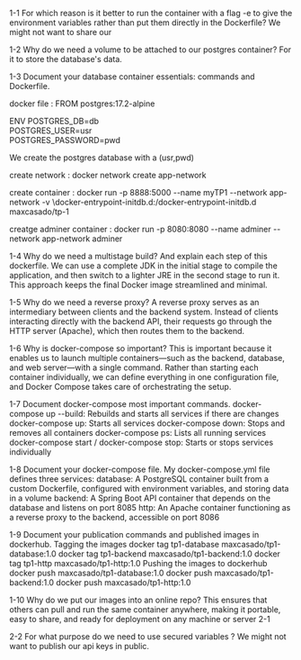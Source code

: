 1-1 For which reason is it better to run the container with a flag -e to give the environment variables rather than put them directly in the Dockerfile?
We might not want to share our 

1-2 Why do we need a volume to be attached to our postgres container?
For it to store the database's data.

1-3 Document your database container essentials: commands and Dockerfile.

docker file :
FROM postgres:17.2-alpine

ENV POSTGRES_DB=db \
   POSTGRES_USER=usr \
   POSTGRES_PASSWORD=pwd

We create the postgres database with a (usr,pwd)

create network :
docker network create app-network 

create container :
docker run -p 8888:5000 --name myTP1 --network app-network -v \docker-entrypoint-initdb.d:/docker-entrypoint-initdb.d maxcasado/tp-1

creatge adminer container : 
docker run -p 8080:8080 --name adminer --network app-network adminer

1-4 Why do we need a multistage build? And explain each step of this dockerfile.
We can use a complete JDK in the initial stage to compile the application, and then switch to a lighter JRE in the second stage to run it. This approach keeps the final Docker image streamlined and minimal.

1-5 Why do we need a reverse proxy?
A reverse proxy serves as an intermediary between clients and the backend system. Instead of clients interacting directly with the backend API, their requests go through the HTTP server (Apache), which then routes them to the backend.


1-6 Why is docker-compose so important?
This is important because it enables us to launch multiple containers—such as the backend, database, and web server—with a single command. Rather than starting each container individually, we can define everything in one configuration file, and Docker Compose takes care of orchestrating the setup.

1-7 Document docker-compose most important commands.
docker-compose up --build: Rebuilds and starts all services if there are changes
docker-compose up: Starts all services
docker-compose down: Stops and removes all containers
docker-compose ps: Lists all running services
docker-compose start / docker-compose stop: Starts or stops services individually

1-8 Document your docker-compose file.
My docker-compose.yml file defines three services:
database: A PostgreSQL container built from a custom Dockerfile, configured with environment variables, and storing data in a volume
backend: A Spring Boot API container that depends on the database and listens on port 8085
http: An Apache container functioning as a reverse proxy to the backend, accessible on port 8086

1-9 Document your publication commands and published images in dockerhub.
Tagging the images
docker tag tp1-database maxcasado/tp1-database:1.0
docker tag tp1-backend maxcasado/tp1-backend:1.0
docker tag tp1-http maxcasado/tp1-http:1.0
Pushing the images to dockerhub
docker push maxcasado/tp1-database:1.0
docker push maxcasado/tp1-backend:1.0
docker push maxcasado/tp1-http:1.0

1-10 Why do we put our images into an online repo?
This ensures that others can pull and run the same container anywhere, making it portable, easy to share, and ready for deployment on any machine or server
2-1

2-2 For what purpose do we need to use secured variables ?
We might not want to publish our api keys in public.

